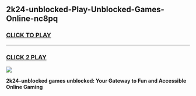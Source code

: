 
## 2k24-unblocked-Play-Unblocked-Games-Online-nc8pq
<h3>
<a href="https://premium76.site?title=2k24-unblocked&ref=25A">CLICK TO PLAY</a></h3>
<hr>

<h3>
<a href="https://premium76.site?title=2k24-unblocked&ref=25A">CLICK 2 PLAY</a>
  
</h3>

<a href="https://premium76.site?title=2k24-unblocked&ref=25A"><img src="https://clearcache.store/games.png"></a>


**2k24-unblocked games unblocked: Your Gateway to Fun and Accessible Online Gaming**
